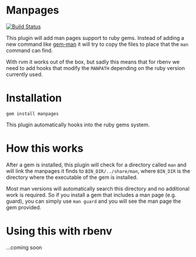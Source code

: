 # Manpages

[![Build Status](https://travis-ci.org/bitboxer/manpages.svg?branch=master)](https://travis-ci.org/bitboxer/manpages)

This plugin will add man pages support to ruby gems. Instead 
of adding a new command like [gem-man](https://github.com/defunkt/gem-man)
it will try to copy the files to place that the `man` command can find.

With rvm it works out of the box, but sadly this means that for rbenv we
need to add hooks that modify the `MANPATH` depending on the ruby version
currently used.

# Installation

`gem install manpages`

This plugin automatically hooks into the ruby gems system.

# How this works

After a gem is installed, this plugin will check for a directory called `man` and
will link the manpages it finds to `BIN_DIR/../share/man`, where `BIN_DIR` is the
directory where the executable of the gem is installed.

Most man versions will automatically search this directory and no additional work
is required. So if you install a gem that includes a man page (e.g. guard), you can
simply use `man guard` and you will see the man page the gem provided.

# Using this with rbenv

...coming soon
